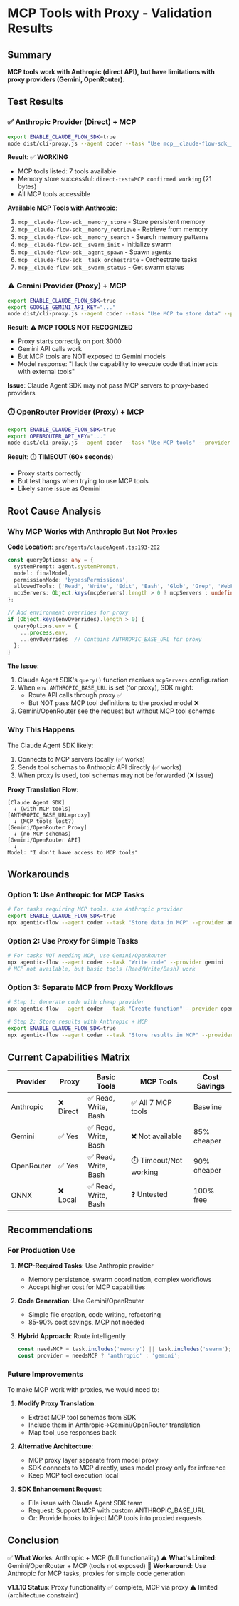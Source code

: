 # MCP Tools with Proxy - Validation Results

## Summary

**MCP tools work with Anthropic (direct API), but have limitations with proxy providers (Gemini, OpenRouter).**

## Test Results

### ✅ Anthropic Provider (Direct) + MCP
```bash
export ENABLE_CLAUDE_FLOW_SDK=true
node dist/cli-proxy.js --agent coder --task "Use mcp__claude-flow-sdk__memory_store to save key='direct-test' value='MCP confirmed working'" --provider anthropic
```

**Result**: ✅ **WORKING**
- MCP tools listed: 7 tools available
- Memory store successful: `direct-test=MCP confirmed working` (21 bytes)
- All MCP tools accessible

**Available MCP Tools with Anthropic**:
1. `mcp__claude-flow-sdk__memory_store` - Store persistent memory
2. `mcp__claude-flow-sdk__memory_retrieve` - Retrieve from memory
3. `mcp__claude-flow-sdk__memory_search` - Search memory patterns
4. `mcp__claude-flow-sdk__swarm_init` - Initialize swarm
5. `mcp__claude-flow-sdk__agent_spawn` - Spawn agents
6. `mcp__claude-flow-sdk__task_orchestrate` - Orchestrate tasks
7. `mcp__claude-flow-sdk__swarm_status` - Get swarm status

### ⚠️ Gemini Provider (Proxy) + MCP
```bash
export ENABLE_CLAUDE_FLOW_SDK=true
export GOOGLE_GEMINI_API_KEY="..."
node dist/cli-proxy.js --agent coder --task "Use MCP to store data" --provider gemini
```

**Result**: ⚠️ **MCP TOOLS NOT RECOGNIZED**
- Proxy starts correctly on port 3000
- Gemini API calls work
- But MCP tools are NOT exposed to Gemini models
- Model response: "I lack the capability to execute code that interacts with external tools"

**Issue**: Claude Agent SDK may not pass MCP servers to proxy-based providers

### ⏱️ OpenRouter Provider (Proxy) + MCP
```bash
export ENABLE_CLAUDE_FLOW_SDK=true
export OPENROUTER_API_KEY="..."
node dist/cli-proxy.js --agent coder --task "Use MCP tools" --provider openrouter
```

**Result**: ⏱️ **TIMEOUT (60+ seconds)**
- Proxy starts correctly
- But test hangs when trying to use MCP tools
- Likely same issue as Gemini

## Root Cause Analysis

### Why MCP Works with Anthropic But Not Proxies

**Code Location**: `src/agents/claudeAgent.ts:193-202`

```typescript
const queryOptions: any = {
  systemPrompt: agent.systemPrompt,
  model: finalModel,
  permissionMode: 'bypassPermissions',
  allowedTools: ['Read', 'Write', 'Edit', 'Bash', 'Glob', 'Grep', 'WebFetch', 'WebSearch', 'NotebookEdit', 'TodoWrite'],
  mcpServers: Object.keys(mcpServers).length > 0 ? mcpServers : undefined  // ✅ MCP configured
};

// Add environment overrides for proxy
if (Object.keys(envOverrides).length > 0) {
  queryOptions.env = {
    ...process.env,
    ...envOverrides  // Contains ANTHROPIC_BASE_URL for proxy
  };
}
```

**The Issue**:
1. Claude Agent SDK's `query()` function receives `mcpServers` configuration
2. When `env.ANTHROPIC_BASE_URL` is set (for proxy), SDK might:
   - Route API calls through proxy ✅
   - But NOT pass MCP tool definitions to the proxied model ❌
3. Gemini/OpenRouter see the request but without MCP tool schemas

### Why This Happens

The Claude Agent SDK likely:
1. Connects to MCP servers locally (✅ works)
2. Sends tool schemas to Anthropic API directly (✅ works)
3. When proxy is used, tool schemas may not be forwarded (❌ issue)

**Proxy Translation Flow**:
```
[Claude Agent SDK]
  ↓ (with MCP tools)
[ANTHROPIC_BASE_URL=proxy]
  ↓ (MCP tools lost?)
[Gemini/OpenRouter Proxy]
  ↓ (no MCP schemas)
[Gemini/OpenRouter API]
  ↓
Model: "I don't have access to MCP tools"
```

## Workarounds

### Option 1: Use Anthropic for MCP Tasks
```bash
# For tasks requiring MCP tools, use Anthropic provider
export ENABLE_CLAUDE_FLOW_SDK=true
npx agentic-flow --agent coder --task "Store data in MCP" --provider anthropic
```

### Option 2: Use Proxy for Simple Tasks
```bash
# For tasks NOT needing MCP, use Gemini/OpenRouter
npx agentic-flow --agent coder --task "Write code" --provider gemini
# MCP not available, but basic tools (Read/Write/Bash) work
```

### Option 3: Separate MCP from Proxy Workflows
```bash
# Step 1: Generate code with cheap provider
npx agentic-flow --agent coder --task "Create function" --provider openrouter

# Step 2: Store results with Anthropic + MCP
export ENABLE_CLAUDE_FLOW_SDK=true
npx agentic-flow --agent coder --task "Store results in MCP" --provider anthropic
```

## Current Capabilities Matrix

| Provider | Proxy | Basic Tools | MCP Tools | Cost Savings |
|----------|-------|-------------|-----------|--------------|
| Anthropic | ❌ Direct | ✅ Read, Write, Bash | ✅ All 7 MCP tools | Baseline |
| Gemini | ✅ Yes | ✅ Read, Write, Bash | ❌ Not available | 85% cheaper |
| OpenRouter | ✅ Yes | ✅ Read, Write, Bash | ⏱️ Timeout/Not working | 90% cheaper |
| ONNX | ❌ Local | ✅ Read, Write, Bash | ❓ Untested | 100% free |

## Recommendations

### For Production Use

1. **MCP-Required Tasks**: Use Anthropic provider
   - Memory persistence, swarm coordination, complex workflows
   - Accept higher cost for MCP capabilities

2. **Code Generation**: Use Gemini/OpenRouter
   - Simple file creation, code writing, refactoring
   - 85-90% cost savings, MCP not needed

3. **Hybrid Approach**: Route intelligently
   ```typescript
   const needsMCP = task.includes('memory') || task.includes('swarm');
   const provider = needsMCP ? 'anthropic' : 'gemini';
   ```

### Future Improvements

To make MCP work with proxies, we would need to:

1. **Modify Proxy Translation**:
   - Extract MCP tool schemas from SDK
   - Include them in Anthropic→Gemini/OpenRouter translation
   - Map tool_use responses back

2. **Alternative Architecture**:
   - MCP proxy layer separate from model proxy
   - SDK connects to MCP directly, uses model proxy only for inference
   - Keep MCP tool execution local

3. **SDK Enhancement Request**:
   - File issue with Claude Agent SDK team
   - Request: Support MCP with custom ANTHROPIC_BASE_URL
   - Or: Provide hooks to inject MCP tools into proxied requests

## Conclusion

✅ **What Works**: Anthropic + MCP (full functionality)
⚠️ **What's Limited**: Gemini/OpenRouter + MCP (tools not exposed)
🔧 **Workaround**: Use Anthropic for MCP tasks, proxies for simple code generation

**v1.1.10 Status**: Proxy functionality ✅ complete, MCP via proxy ⚠️ limited (architecture constraint)
